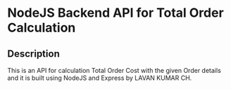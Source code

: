 # NodeJS Backend API for Total Order Calculation

## Description 
This is an API for calculation Total Order Cost with the given Order details and it is built using NodeJS and Express by LAVAN KUMAR CH.
